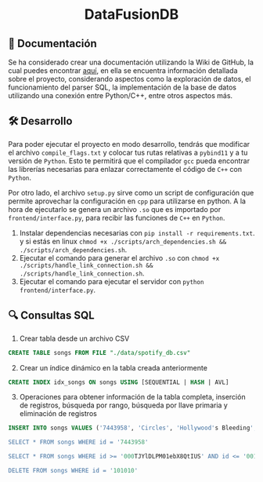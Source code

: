 <h1 align="center">DataFusionDB</h1>

## 📄 Documentación
Se ha considerado crear una documentación utilizando la Wiki de GitHub, la cual puedes encontrar [aquí](https://github.com/kaloslazo/DataFusionDB/wiki), en ella se encuentra información detallada sobre el proyecto, considerando aspectos como la exploración de datos, el funcionamiento del parser SQL, la implementación de la base de datos utilizando una conexión entre Python/C++, entre otros aspectos más.

## 🛠️ Desarrollo
Para poder ejecutar el proyecto en modo desarrollo, tendrás que modificar el archivo `compile_flags.txt` y colocar tus rutas relativas a `pybind11` y a tu versión de `Python`. Esto te permitirá que el compilador `gcc` pueda encontrar las librerías necesarias para enlazar correctamente el código de `C++` con `Python`.

Por otro lado, el archivo `setup.py` sirve como un script de configuración que permite aprovechar la configuración en `cpp` para utilizarse en python. A la hora de ejecutarlo se genera un archivo `.so` que es importado por `frontend/interface.py`, para recibir las funciones de `C++` en `Python`.

1. Instalar dependencias necesarias con `pip install -r requirements.txt`. y si estás en linux `chmod +x ./scripts/arch_dependencies.sh && ./scripts/arch_dependencies.sh`.
2. Ejecutar el comando para generar el archivo `.so` con `chmod +x ./scripts/handle_link_connection.sh && ./scripts/handle_link_connection.sh`.
3. Ejecutar el comando para ejecutar el servidor con `python frontend/interface.py`.

## 🔍 Consultas SQL

1. Crear tabla desde un archivo CSV

```sql
CREATE TABLE songs FROM FILE "./data/spotify_db.csv"
```

2. Crear un índice dinámico en la tabla creada anteriormente

```sql
CREATE INDEX idx_songs ON songs USING [SEQUENTIAL | HASH | AVL]
```

3. Operaciones para obtener información de la tabla completa, inserción de registros, búsqueda por rango, búsqueda por llave primaria y eliminación de registros 

```sql
INSERT INTO songs VALUES ('7443958', 'Circles', 'Hollywood's Bleeding', 'ALB007', 'Post Malone')

SELECT * FROM songs WHERE id = '7443958'

SELECT * FROM songs WHERE id >= '000TJYlDLPM01ebX8QtIUS' AND id <= '001vTY6ocymMmV5IEbQtv1'

DELETE FROM songs WHERE id = '101010'
```

